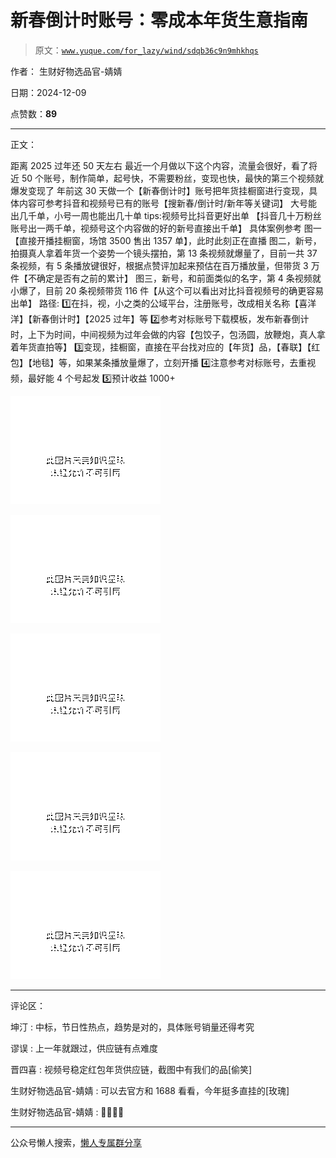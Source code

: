# 新春倒计时账号：零成本年货生意指南

> 原文：[`www.yuque.com/for_lazy/wind/sdqb36c9n9mhkhqs`](https://www.yuque.com/for_lazy/wind/sdqb36c9n9mhkhqs)

作者： 生财好物选品官-婧婧

日期：2024-12-09

点赞数：**89**

* * *

正文：

距离 2025 过年还 50 天左右 最近一个月做以下这个内容，流量会很好，看了将近 50 个账号，制作简单，起号快，不需要粉丝，变现也快，最快的第三个视频就爆发变现了
年前这 30 天做一个【新春倒计时】账号把年货挂橱窗进行变现，具体内容可参考抖音和视频号已有的账号【搜新春/倒计时/新年等关键词】
大号能出几千单，小号一周也能出几十单 tips:视频号比抖音更好出单 【抖音几十万粉丝账号出一两千单，视频号这个内容做的好的新号直接出千单】 具体案例参考
图一【直接开播挂橱窗，场馆 3500 售出 1357 单】，此时此刻正在直播
图二，新号，拍摄真人拿着年货一个姿势一个镜头摆拍，第 13 条视频就爆量了，目前一共 37 条视频，有 5 条播放键很好，根据点赞评加起来预估在百万播放量，但带货 3 万件【不确定是否有之前的累计】
图三，新号，和前面类似的名字，第 4 条视频就小爆了，目前 20 条视频带货 116 件【从这个可以看出对比抖音视频号的确更容易出单】 路径: 1️⃣在抖，视，小之类的公域平台，注册账号，改成相关名称【喜洋洋】【新春倒计时】【2025 过年】等 2️⃣参考对标账号下载模板，发布新春倒计时，上下为时间，中间视频为过年会做的内容【包饺子，包汤圆，放鞭炮，真人拿着年货直拍等】 3️⃣变现，挂橱窗，直接在平台找对应的【年货】品，【春联】【红包】【地毯】等，如果某条播放量爆了，立刻开播 4️⃣注意参考对标账号，去重视频，最好能 4 个号起发 5️⃣预计收益 1000+

![](img/8b9f28dd651fb8b44a6a6e8f782d2bc1.png "None")

![](img/4617e19cdc5c9b8e8a63bc1582de78d7.png "None")

![](img/85198ef56a43c220953e1837aa0d0ba8.png "None")

![](img/021eead54f5c9902f6039781bf0dca99.png "None")

![](img/a015290950efbd80fbd5ceb021c521a1.png "None")

* * *

评论区：

坤汀 : 中标，节日性热点，趋势是对的，具体账号销量还得考究

谬误 : 上一年就跟过，供应链有点难度

晋四喜 : 视频号稳定红包年货供应链，截图中有我们的品[偷笑]

生财好物选品官-婧婧 : 可以去官方和 1688 看看，今年挺多直挂的[玫瑰]

生财好物选品官-婧婧 : 👏🏻👏🏻

* * *

公众号懒人搜索，[懒人专属群分享](https://lazybook.fun/#/blog/group)